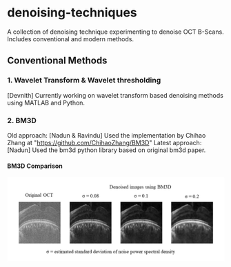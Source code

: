 # denoising-techniques
A collection of denoising technique experimenting to denoise OCT B-Scans. Includes conventional and modern methods.

## Conventional Methods

### 1. Wavelet Transform & Wavelet thresholding
[Devnith] Currently working on wavelet transform based denoising methods using MATLAB and Python.

### 2. BM3D
Old approach: [Nadun & Ravindu] Used the implementation by Chihao Zhang at "https://github.com/ChihaoZhang/BM3D"
Latest approach: [Nadun] Used the bm3d python library based on original bm3d paper.

#### BM3D Comparison

<p align="center">
<img src="bm3d/bm3d_results.png" alt="Initial Prototype" width="700"/>
</p>
